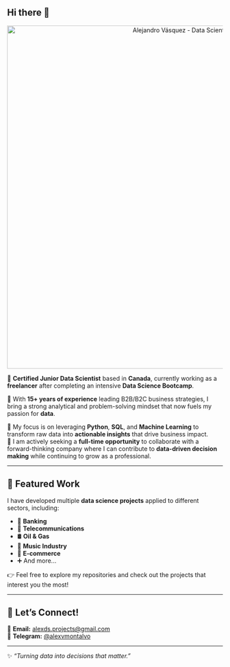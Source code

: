 ## Hi there 👋 
<p align="center">
  <img src="https://drive.google.com/uc?export=view&id=1NAPNajFvFib4Iibl5ZsygH0cMFLAa9de" 
       alt="Alejandro Vásquez - Data Scientist" 
       width="800"/>
</p>

🔭 **Certified Junior Data Scientist** based in **Canada**, currently working as a **freelancer** after completing an intensive **Data Science Bootcamp**.  

💼 With **15+ years of experience** leading B2B/B2C business strategies, I bring a strong analytical and problem-solving mindset that now fuels my passion for **data**.  

👯 My focus is on leveraging **Python**, **SQL**, and **Machine Learning** to transform raw data into **actionable insights** that drive business impact.  
🚀 I am actively seeking a **full-time opportunity** to collaborate with a forward-thinking company where I can contribute to **data-driven decision making** while continuing to grow as a professional.  

---

## 📂 Featured Work  
I have developed multiple **data science projects** applied to different sectors, including:  
- 🏦 **Banking**  
- 📡 **Telecommunications**  
- 🛢️ **Oil & Gas**  
- 🎵 **Music Industry**  
- 🛒 **E-commerce**  
- ➕ And more...  

👉 Feel free to explore my repositories and check out the projects that interest you the most!  

---

## 🤝 Let’s Connect!  
📩 **Email:** [alexds.projects@gmail.com](mailto:alexds.projects@gmail.com)  
💬 **Telegram:** [@alexvmontalvo](https://t.me/alexvmontalvo)  

---
✨ *“Turning data into decisions that matter.”*  
